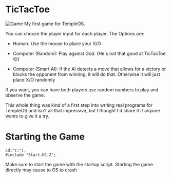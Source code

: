 # TicTacToe
![Game](https://raw.githubusercontent.com/Rion96/TicTacToe/master/TicTacToe.PNG)
My first game for TempleOS.

You can choose the player input for each player. The Options are:

  - Human:  Use the mouse to place your X/O
                  
  - Computer (Random): Play against God. (He's not that good at TicTacToe 😉)
  
  - Computer (Smart AI): If the AI detects a move that allows for a victory or blocks the opponent from winning, it will do that. Otherwise it will just place X/O randomly
  
If you want, you can have both players use random numbers to play and observe the game.

This whole thing was kind of a first step into writing real programs for TempleOS and isn't all that impressive, but I thought I'd share it if anyone wants to give it a try.

# Starting the Game

    Cd("T:");
    #include "Start.HC.Z";

Make sure to start the game with the startup script. Starting the game directly may cause to OS to crash
